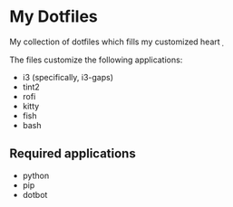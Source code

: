 # My Dotfiles
My collection of dotfiles which fills my customized heart 

The files customize the following applications:
 - i3 (specifically, i3-gaps)
 - tint2
 - rofi
 - kitty
 - fish
 - bash

## Required applications
 - python
 - pip
 - dotbot
